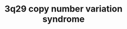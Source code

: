 ---
annotations:
- id: DOID:150
  parent: disease of mental health
  type: Disease Ontology
  value: disease of mental health
- id: DOID:0060459
  parent: genetic disease
  type: Disease Ontology
  value: chromosome 3q29 microduplication syndrome
- id: DOID:0080014
  parent: genetic disease
  type: Disease Ontology
  value: chromosomal disease
- id: PW:0000013
  parent: disease pathway
  type: Pathway Ontology
  value: disease pathway
- id: DOID:0060419
  parent: genetic disease
  type: Disease Ontology
  value: chromosome 3q29 microdeletion syndrome
authors:
- Fehrhart
- Egonw
- Marvin M2
- Pklemmer
citedin:
- link: PMC9138293
  title: 'An NF-κB- and Therapy-Related Regulatory Network in Glioma: A Potential
    Mechanism of Action for Natural Antiglioma Agents (2022)'
communities:
- RareDiseases
description: "3q29 copy number variation (duplication or deletion) is a rare genetic
  condition that results in a variety of psychiatric problems. The genes on the red
  DNA strand represents the deleted, or duplicated, region. The downstream effects
  and interaction partners of the different genes are shown according to available
  knowledge. The breakpoints (chr3:195,788,299 – 197,033,296, GRCh37/hg19) are defined
  as given in Cox and Butler\tPMID: 25714563."
last-edited: 2024-03-05
ndex: 5e64c67f-8b71-11eb-9e72-0ac135e8bacf
organisms:
- Homo sapiens
redirect_from:
- /index.php/Pathway:WP4906
- /instance/WP4906
- /instance/WP4906_r129011
revision: r129011
schema-jsonld:
- '@context': https://schema.org/
  '@id': https://wikipathways.github.io/pathways/WP4906.html
  '@type': Dataset
  creator:
    '@type': Organization
    name: WikiPathways
  description: "3q29 copy number variation (duplication or deletion) is a rare genetic
    condition that results in a variety of psychiatric problems. The genes on the
    red DNA strand represents the deleted, or duplicated, region. The downstream effects
    and interaction partners of the different genes are shown according to available
    knowledge. The breakpoints (chr3:195,788,299 – 197,033,296, GRCh37/hg19) are defined
    as given in Cox and Butler\tPMID: 25714563."
  keywords:
  - ' '
  - ADAM10
  - AKT1
  - BRINP1
  - CASP7
  - CDP-choline(1−)
  - CEP19
  - CEP350
  - CTP4−
  - Choline phosphate(1−)
  - CoA
  - DLG1
  - DYNC2H1
  - DYNC2LI1
  - DYNLL1
  - DYNLL2
  - DYNLRB1
  - DYNLRB2
  - DYNLT1
  - DYNLT3
  - Digoxin
  - Diphosphate(3−)
  - Estrone sulfate
  - FBXO45
  - FBXW7
  - FGFR1OP
  - FNDC8
  - FRAX1036
  - Fe2+
  - GRIA1
  - HAMP
  - HFE
  - HIF1A
  - JUN
  - L-cysteine residueof a protein
  - L-serine residue
  - MAD2L1BP
  - MCRS1
  - MELTF
  - MYC
  - MYCBP2
  - NCBP1
  - NCBP2
  - NF2
  - NRROS
  - PAK2
  - PCYT1A
  - PIGM
  - PIGX
  - PIGZ
  - PIK3R3
  - PXN
  - Prostaglandin E2
  - RABL2B
  - RN7SL434P
  - RN7SL738P
  - RNF168
  - RNF8
  - RNU2-11P
  - RNU4-89P
  - RNU6-1279P
  - RNU6-42P
  - RNU6-646P
  - RNU6-910P
  - RNU7-18P
  - RPS29P3
  - RPSAP69
  - S-palmitoyl-L-cysteine residueof a protein
  - SDHAP1
  - SENP5
  - SIRT1
  - SLC40A1
  - SLC51A
  - SLC51B
  - SMCO1
  - STAT5A
  - STAT5B
  - TCTEX1D2
  - TF
  - TFRC
  - TGFB1
  - TM4SF19
  - Taurocholic acid
  - UBE2N
  - UBXN7
  - WDR34
  - WDR53
  - WDR60
  - ZDHHC19
  - ZNF76
  - palmitoyl-CoA(4−)
  license: CC0
  name: 3q29 copy number variation syndrome
seo: CreativeWork
title: 3q29 copy number variation syndrome
wpid: WP4906
---
